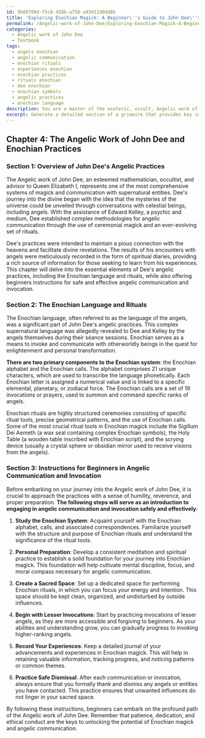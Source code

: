 ```yaml
---
id: 9b09789d-f5c8-458b-a750-a93d12d0dd8b
title: 'Exploring Enochian Magick: A Beginner\''s Guide to John Dee\''s Angelic Practices'
permalink: /Angelic-work-of-John-Dee/Exploring-Enochian-Magick-A-Beginners-Guide-to-John-Dees-Angelic-Practices/
categories:
  - Angelic work of John Dee
  - Textbook
tags:
  - angels enochian
  - angelic communication
  - enochian rituals
  - experiences enochian
  - enochian practices
  - rituals enochian
  - dee enochian
  - enochian symbols
  - angelic practices
  - enochian language
description: You are a master of the esoteric, occult, Angelic work of John Dee and education, you have written many textbooks on the subject in ways that provide students with rich and deep understanding of the subject. You are being asked to write textbook-like sections on a topic and you do it with full context, explainability, and reliability in accuracy to the true facts of the topic at hand, in a textbook style that a student would easily be able to learn from, in a rich, engaging, and contextual way. Always include relevant context (such as formulas and history), related concepts, and in a way that someone can gain deep insights from.
excerpt: Generate a detailed section of a grimoire that provides key insights and understanding into the Angelic work of John Dee. This should include an overview of John Dee's angelic practices, the use of Enochian language and rituals, and instructions for beginners to safely and effectively engage in angelic communication and invocation.
---
```

## Chapter 4: The Angelic Work of John Dee and Enochian Practices

### Section 1: Overview of John Dee's Angelic Practices

The Angelic work of John Dee, an esteemed mathematician, occultist, and advisor to Queen Elizabeth I, represents one of the most comprehensive systems of magick and communication with supernatural entities. Dee's journey into the divine began with the idea that the mysteries of the universe could be unveiled through conversations with celestial beings, including angels. With the assistance of Edward Kelley, a psychic and medium, Dee established complex methodologies for angelic communication through the use of ceremonial magick and an ever-evolving set of rituals.

Dee's practices were intended to maintain a pious connection with the heavens and facilitate divine revelations. The results of his encounters with angels were meticulously recorded in the form of spiritual diaries, providing a rich source of information for those seeking to learn from his experiences. This chapter will delve into the essential elements of Dee's angelic practices, including the Enochian language and rituals, while also offering beginners instructions for safe and effective angelic communication and invocation.

### Section 2: The Enochian Language and Rituals

The Enochian language, often referred to as the language of the angels, was a significant part of John Dee's angelic practices. This complex supernatural language was allegedly revealed to Dee and Kelley by the angels themselves during their séance sessions. Enochian serves as a means to invoke and communicate with otherworldly beings in the quest for enlightenment and personal transformation.

**There are two primary components to the Enochian system**: the Enochian alphabet and the Enochian calls. The alphabet comprises 21 unique characters, which are used to transcribe the language phonetically. Each Enochian letter is assigned a numerical value and is linked to a specific elemental, planetary, or zodiacal force. The Enochian calls are a set of 19 invocations or prayers, used to summon and command specific ranks of angels. 

Enochian rituals are highly structured ceremonies consisting of specific ritual tools, precise geometrical patterns, and the use of Enochian calls. Some of the most crucial ritual tools in Enochian magick include the Sigillum Dei Aemeth (a wax seal containing complex Enochian symbols), the Holy Table (a wooden table inscribed with Enochian script), and the scrying device (usually a crystal sphere or obsidian mirror used to receive visions from the angels).

### Section 3: Instructions for Beginners in Angelic Communication and Invocation

Before embarking on your journey into the Angelic work of John Dee, it is crucial to approach the practices with a sense of humility, reverence, and proper preparation. **The following steps will serve as an introduction to engaging in angelic communication and invocation safely and effectively**:

1. **Study the Enochian System**: Acquaint yourself with the Enochian alphabet, calls, and associated correspondences. Familiarize yourself with the structure and purpose of Enochian rituals and understand the significance of the ritual tools.

2. **Personal Preparation**: Develop a consistent meditation and spiritual practice to establish a solid foundation for your journey into Enochian magick. This foundation will help cultivate mental discipline, focus, and moral compass necessary for angelic communication.

3. **Create a Sacred Space**: Set up a dedicated space for performing Enochian rituals, in which you can focus your energy and intention. This space should be kept clean, organized, and undisturbed by outside influences.

4. **Begin with Lesser Invocations**: Start by practicing invocations of lesser angels, as they are more accessible and forgiving to beginners. As your abilities and understanding grow, you can gradually progress to invoking higher-ranking angels.

5. **Record Your Experiences**: Keep a detailed journal of your advancements and experiences in Enochian magick. This will help in retaining valuable information, tracking progress, and noticing patterns or common themes.

6. **Practice Safe Dismissal**: After each communication or invocation, always ensure that you formally thank and dismiss any angels or entities you have contacted. This practice ensures that unwanted influences do not linger in your sacred space.

By following these instructions, beginners can embark on the profound path of the Angelic work of John Dee. Remember that patience, dedication, and ethical conduct are the keys to unlocking the potential of Enochian magick and angelic communication.
